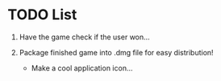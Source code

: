 # TODO List

1. Have the game check if the user won...

2. Package finished game into .dmg file for easy distribution!
   - Make a cool application icon...
